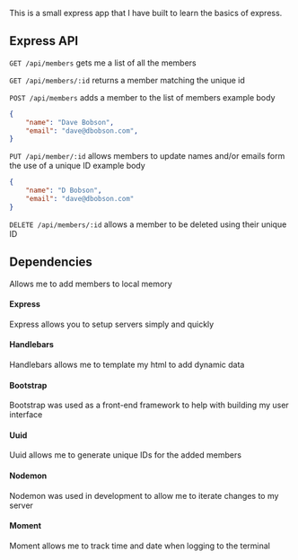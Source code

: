 This is a small express app that I have built to learn the basics of express. 

## Express API

`GET /api/members` gets me a list of all the members

`GET /api/members/:id` returns a member matching the unique id

`POST /api/members` adds a member to the list of members
example body 

```json
{
    "name": "Dave Bobson",
    "email": "dave@dbobson.com",
}
```
`PUT /api/member/:id` allows members to update names and/or emails form the use of a unique ID example body

```json
{
    "name": "D Bobson",
    "email": "dave@dbobson.com"
}
```

`DELETE /api/members/:id` allows a member to be deleted using their unique ID


## Dependencies



Allows me to add members to local memory

#### Express
Express allows you to setup servers simply and quickly

#### Handlebars
Handlebars allows me to template my html to add dynamic data

#### Bootstrap
Bootstrap was used as a front-end framework to help with building my user interface

#### Uuid
Uuid allows me to generate unique IDs for the added members

#### Nodemon
Nodemon was used in development to allow me to iterate changes to my server

#### Moment
Moment allows me to track time and date when logging to the terminal
